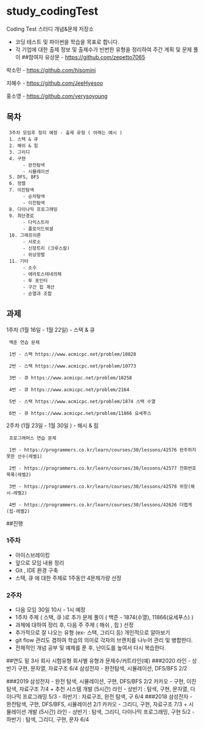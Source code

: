 # study_codingTest
Coding Test 스터디 개념&amp;문제 저장소
- 코딩 테스트 및 파이썬을 학습을 목표로 합니다.
- 각 기업에 대한 출제 정보 및 출제수가 빈번한 유형을 정리하여 주간 계획 및 문제 풀이 
##참여자
유상문 - https://github.com/zepetto7065

박소민 - https://github.com/hisomini

지혜수 - https://github.com/JeeHyesoo

홍소영 - https://github.com/verysoyoung

## 목차
     3주차 모임후 정리 예정 - 출제 유형 ( 아래는 예시 )
     1. 스택 & 큐
     2. 해쉬 & 힙
     3. 그리디
     4. 구현
          - 완전탐색
          - 시뮬레이션
     5. DFS, BFS
     6. 정렬
     7. 이진탐색  
          - 순차탐색
          - 이진탐색
     8. 다이나믹 프로그래밍
     9. 최단경로
          - 다익스트라
          - 플로이드워셜
     10. 그래프이론
          - 서로소
          - 신장트리 (크루스칼)
          - 위상정렬
     11. 기타
          - 소수
          - 에라토스테네의체
          - 투 포인터
          - 구간 힙 계산
          - 순열과 조합

## 과제 
 1주차 (1월 16일 - 1월 22일) - 스택 & 큐
     
     백준 연습 문제
     
     1번 - 스택 https://www.acmicpc.net/problem/10828
          
     2번 - 스택 https://www.acmicpc.net/problem/10773
          
     3번 - 큐 https://www.acmicpc.net/problem/18258
          
     4번 - 큐 https://www.acmicpc.net/problem/2164
     
     5번 - 스택 https://www.acmicpc.net/problem/1874 스택 수열
     
     6번 - 큐 https://www.acmicpc.net/problem/11866 요세푸스


2주차 (1월 23일 - 1월 30일 ) - 해시 & 힙
     
     프로그래머스 연습 문제
     
     1번 - https://programmers.co.kr/learn/courses/30/lessons/42576 완주하지 못한 선수(레벨1)
          
     2번 - https://programmers.co.kr/learn/courses/30/lessons/42577 전화번호목록(레벨2)
          
     3번 - https://programmers.co.kr/learn/courses/30/lessons/42578 위장(해시-레벨2)
          
     4번 - https://programmers.co.kr/learn/courses/30/lessons/42626 더맵게(힙-레벨2)


##진행
### 1주차 
  - 아이스브레이킹 
  - 앞으로 모임 내용 정리
  - Git , IDE 환경 구축
  - 스택, 큐 에 대한 주제로 1주동안 4문제가량 선정

### 2주차 
  - 다음 모임 30일 10시 - 1시 예정
  - 1주차 주제 ( 스택, 큐 )로 추가 문제 풀이 ( 백준 - 1874(수열), 11866(요세푸스) )
  - 과제에 대하여 정리 후, 다음 주 주제 ( 해쉬 , 힙 ) 선정
  - 추가적으로 잘 나오는 유형 (ex- 스택, 그리디 등) 개인적으로 알아보기
  - git flow 관리도 겸하여 학습의 의미로 각자의 브랜치를 나누어 관리 및 병합한다.
  - 전체적인 개념 공부 및 예제를 푼 후, 난이도를 높여서 다시 복습한다.

##연도 밑 3사 회사 시험유형 
회사별 유형과 문제수/커트라인(예)
###2020
     라인 
     - 상반기 구현, 문자열, 자료구조 6/4
     삼성전자
     - 완전탐색, 시뮬레이션, DFS/BFS 2/2

###2019
     삼성전자
     - 완전 탐색, 시뮬레이션, 구현, DFS/BFS 2/2
     카카오
     - 구현, 이진탐색, 자료구조 7/4 + 추천 시스템 개발 (5시간)
     라인
     - 상반기 : 탐색, 구현, 문자열, 다이나믹 프로그래밍 5/3 
     - 하반기 : 자료구조, 완전 탐색, 구 6/4
###2018
     삼성전자
     - 완전탐색, 구현, DFS/BFS, 시뮬레이션 2/1
     카카오
     - 그리디, 구현, 자료구조 7/3 + 시뮬레이션 개발 (5시간)
     라인
     - 상반기 : 탐색, 그리디, 다이나믹 프로그래밍, 구현 5/2 
     - 하반기 : 탐색, 그리디, 구현, 문자 6/4
